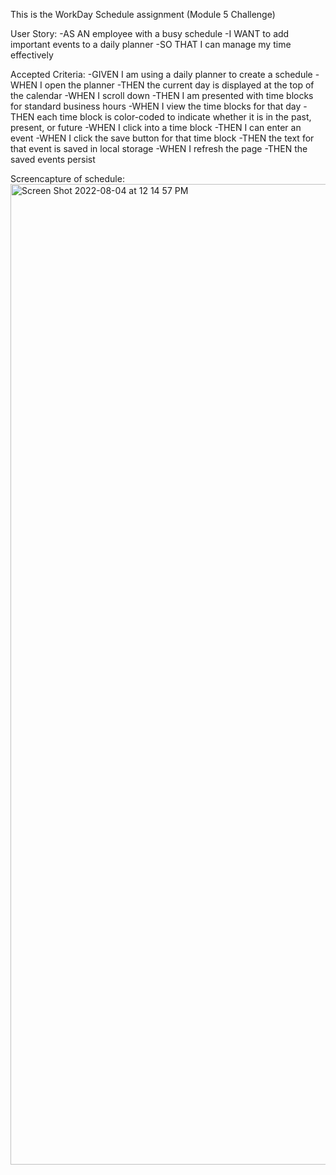 This is the WorkDay Schedule assignment (Module 5 Challenge)

User Story:
-AS AN employee with a busy schedule
-I WANT to add important events to a daily planner
-SO THAT I can manage my time effectively


Accepted Criteria:
-GIVEN I am using a daily planner to create a schedule
-WHEN I open the planner
-THEN the current day is displayed at the top of the calendar
-WHEN I scroll down
-THEN I am presented with time blocks for standard business hours
-WHEN I view the time blocks for that day
-THEN each time block is color-coded to indicate whether it is in the past, present, or future
-WHEN I click into a time block
-THEN I can enter an event
-WHEN I click the save button for that time block
-THEN the text for that event is saved in local storage
-WHEN I refresh the page
-THEN the saved events persist


Screencapture of schedule: 
<img width="1569" alt="Screen Shot 2022-08-04 at 12 14 57 PM" src="https://user-images.githubusercontent.com/107637260/182918312-1931af2f-e5c8-4667-9bbf-c793ebb8fcc0.png">



